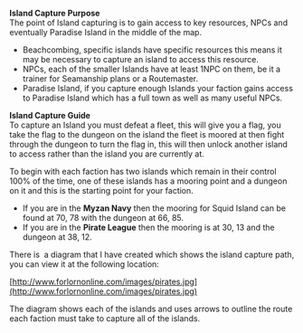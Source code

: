 ---
---
**Island Capture Purpose**  
The point of Island capturing is to gain access to key resources, NPCs and eventually Paradise Island in the middle of the map.

*   Beachcombing, specific islands have specific resources this means it may be necessary to capture an island to access this resource.
*   NPCs, each of the smaller Islands have at least 1NPC on them, be it a trainer for Seamanship plans or a Routemaster.
*   Paradise Island, if you capture enough Islands your faction gains access to Paradise Island which has a full town as well as many useful NPCs.

**Island Capture Guide**  
To capture an Island you must defeat a fleet, this will give you a flag, you take the flag to the dungeon on the island the fleet is moored at then fight through the dungeon to turn the flag in, this will then unlock another island to access rather than the island you are currently at.

To begin with each faction has two islands which remain in their control 100% of the time, one of these islands has a mooring point and a dungeon on it and this is the starting point for your faction.

*   If you are in the **Myzan Navy** then the mooring for Squid Island can be found at 70, 78 with the dungeon at 66, 85.
*   If you are in the **Pirate League** then the mooring is at 30, 13 and the dungeon at 38, 12.

There is  a diagram that I have created which shows the island capture path, you can view it at the following location:

[http://www.forlornonline.com/images/pirates.jpg](http://www.forlornonline.com/images/pirates.jpg)

The diagram shows each of the islands and uses arrows to outline the route each faction must take to capture all of the islands.